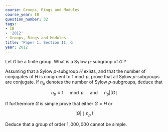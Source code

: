 ```yaml
---
course: Groups, Rings and Modules
course_year: IB
question_number: 32
tags:
- IB
- '2012'
- Groups, Rings and Modules
title: 'Paper 1, Section II, G '
year: 2012
---
```




Let $G$ be a finite group. What is a Sylow $p$-subgroup of $G$ ?

Assuming that a Sylow $p$-subgroup $H$ exists, and that the number of conjugates of $H$ is congruent to $1 \bmod p$, prove that all Sylow $p$-subgroups are conjugate. If $n_{p}$ denotes the number of Sylow $p$-subgroups, deduce that

$$n_{p} \equiv 1 \quad \bmod p \quad \text { and } \quad n_{p}|| G \mid$$

If furthermore $G$ is simple prove that either $G=H$ or

$$|G| \mid n_{p} \text { ! }$$

Deduce that a group of order $1,000,000$ cannot be simple.